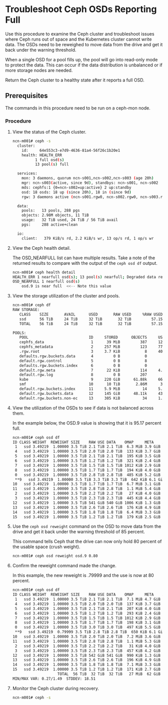 # Troubleshoot Ceph OSDs Reporting Full

Use this procedure to examine the Ceph cluster and troubleshoot issues where Ceph runs out of space and the Kubernetes cluster cannot write data. The OSDs need to be reweighed to move data from the drive and get it back under the warning threshold.

When a single OSD for a pool fills up, the pool will go into read-only mode to protect the data. This can occur if the data distribution is unbalanced or if more storage nodes are needed.

Return the Ceph cluster to a healthy state after it reports a full OSD.

## Prerequisites

The commands in this procedure need to be run on a ceph-mon node.

### Procedure

1. View the status of the Ceph cluster.

    ```bash
    ncn-m001# ceph -s
      cluster:
        id:     64e553c3-e7d9-4636-81a4-56f26c1b20e1
        health: HEALTH_ERR
              1 full osd(s)
              13 pool(s) full

      services:
        mon: 3 daemons, quorum ncn-s001,ncn-s002,ncn-s003 (age 20h)
        mgr: ncn-s003(active, since 9d), standbys: ncn-s001, ncn-s002
        mds: cephfs:1 {0=ncn-s002=up:active} 2 up:standby
        osd: 18 osds: 18 up (since 20h), 18 in (since 9d)
        rgw: 3 daemons active (ncn-s001.rgw0, ncn-s002.rgw0, ncn-s003.rgw0)

      data:
        pools:   13 pools, 288 pgs
        objects: 2.98M objects, 11 TiB
        usage:   32 TiB used, 24 TiB / 56 TiB avail
        pgs:     288 active+clean

      io:
        client:   379 KiB/s rd, 2.2 KiB/s wr, 13 op/s rd, 1 op/s wr
    ```

1. View the Ceph health detail.

    The OSD\_NEARFULL list can have multiple results. Take a note of the returned results to compare with the output of the `ceph osd df` output.

    ```bash
    ncn-m001# ceph health detail
    HEALTH_ERR 1 nearfull osd(s); 13 pool(s) nearfull; Degraded data redundancy (low space): 3 pgs backfill_toofull
    OSD_NEARFULL 1 nearfull osd(s)
        osd.9 is near full  <<-- Note this value
    ```

1. View the storage utilization of the cluster and pools.

    ```bash
    ncn-m001# ceph df
    RAW STORAGE:
       CLASS    SIZE       AVAIL      USED       RAW USED     %RAW USED
       ssd      56 TiB     24 TiB     32 TiB       32 TiB         57.15
       TOTAL    56 TiB     24 TiB     32 TiB       32 TiB         57.15

    POOLS:
       POOL                           ID     STORED      OBJECTS     USED        %USED     MAX AVAIL
       cephfs_data                     1      39 MiB         387     121 MiB      0.10        39 GiB
       cephfs_metadata                 2     257 MiB         123     770 MiB      0.64        39 GiB
       .rgw.root                       3     3.7 KiB           8     400 KiB         0        39 GiB
       defaults.rgw.buckets.data       4         0 B           0         0 B         0        39 GiB
       default.rgw.control             5         0 B           8         0 B         0        39 GiB
       defaults.rgw.buckets.index      6         0 B           0         0 B         0        39 GiB
       default.rgw.meta                7      22 KiB         114     4.4 MiB         0        39 GiB
       default.rgw.log                 8         0 B         207         0 B         0        39 GiB
       kube                            9     220 GiB      61.88k     661 GiB     84.93        39 GiB
       smf                            10      10 TiB       2.86M      31 TiB     99.63        39 GiB
       default.rgw.buckets.index      11     5.9 MiB          14     5.9 MiB         0        39 GiB
       default.rgw.buckets.data       12     145 GiB      48.11k     436 GiB     78.81        39 GiB
       default.rgw.buckets.non-ec     13     305 KiB          34     1.9 MiB         0        39 GiB
    ```

1. View the utilization of the OSDs to see if data is not balanced across them.

    In the example below, the OSD.9 value is showing that it is 95.17 percent full.

    ```bash
    ncn-m001# ceph osd df
    ID CLASS WEIGHT  REWEIGHT SIZE    RAW USE DATA    OMAP     META    AVAIL   %USE  VAR  PGS STATUS
     1   ssd 3.49219  1.00000 3.5 TiB 2.1 TiB 2.1 TiB  6.3 MiB 3.9 GiB 1.4 TiB 60.81 1.06  57     up
     4   ssd 3.49219  1.00000 3.5 TiB 2.0 TiB 2.0 TiB  133 KiB 3.7 GiB 1.5 TiB 57.58 1.01  56     up
     5   ssd 3.49219  1.00000 3.5 TiB 2.1 TiB 2.1 TiB  195 KiB 3.5 GiB 1.4 TiB 61.33 1.07  49     up
     6   ssd 3.49219  1.00000 3.5 TiB 1.2 TiB 1.2 TiB  321 KiB 2.4 GiB 2.3 TiB 33.90 0.59  40     up
     7   ssd 3.49219  1.00000 3.5 TiB 1.5 TiB 1.5 TiB 1012 KiB 2.9 GiB 2.0 TiB 43.03 0.75  39     up
     8   ssd 3.49219  1.00000 3.5 TiB 1.7 TiB 1.7 TiB  194 KiB 4.0 GiB 1.8 TiB 47.96 0.84  47     up
     0   ssd 3.49219  1.00000 3.5 TiB 2.8 TiB 2.8 TiB  485 KiB 5.2 GiB 696 GiB 80.53 1.41  75     up
     **9   ssd 3.49219  1.00000 3.5 TiB 3.3 TiB 3.3 TiB  642 KiB 6.1 GiB 173 GiB 95.17 1.67  67     up**
    10   ssd 3.49219  1.00000 3.5 TiB 1.7 TiB 1.7 TiB  6.7 MiB 3.1 GiB 1.8 TiB 47.74 0.84  68     up
    11   ssd 3.49219  1.00000 3.5 TiB 2.8 TiB 2.8 TiB  1.1 MiB 5.4 GiB 675 GiB 81.14 1.42  78     up
     2   ssd 3.49219  1.00000 3.5 TiB 2.2 TiB 2.2 TiB   27 KiB 4.0 GiB 1.3 TiB 62.14 1.09  40     up
     3   ssd 3.49219  1.00000 3.5 TiB 2.3 TiB 2.3 TiB  445 KiB 4.4 GiB 1.2 TiB 65.90 1.15  55     up
    12   ssd 3.49219  1.00000 3.5 TiB 541 GiB 540 GiB 1006 KiB 1.3 GiB 3.0 TiB 15.14 0.27  48     up
    13   ssd 3.49219  1.00000 3.5 TiB 2.6 TiB 2.6 TiB  176 KiB 4.9 GiB 895 GiB 74.96 1.31  56     up
    14   ssd 3.49219  1.00000 3.5 TiB 1.8 TiB 1.8 TiB  6.4 MiB 3.3 GiB 1.7 TiB 52.03 0.91  48     up
    15   ssd 3.49219  1.00000 3.5 TiB 1.2 TiB 1.2 TiB  179 KiB 2.5 GiB 2.3 TiB 34.44 0.60  41     up
    ```

1. Use the `ceph osd reweight` command on the OSD to move data from the drive and get it back under the warning threshold of 85 percent.

    This command tells Ceph that the drive can now only hold 80 percent of the usable space \(crush weight\).

    ```bash
    ncn-m001# ceph osd reweight osd.9 0.80
    ```

1. Confirm the reweight command made the change.

    In this example, the new reweight is .79999 and the use is now at 80 percent.

    ```bash
    ncn-m001# ceph osd df
    ID CLASS WEIGHT  REWEIGHT SIZE    RAW USE DATA    OMAP     META    AVAIL   %USE  VAR  PGS STATUS
     1   ssd 3.49219  1.00000 3.5 TiB 2.1 TiB 2.1 TiB  7.1 MiB 4.7 GiB 1.4 TiB 60.91 1.07  57     up
     4   ssd 3.49219  1.00000 3.5 TiB 2.0 TiB 2.0 TiB  137 KiB 3.7 GiB 1.5 TiB 57.65 1.01  56     up
     5   ssd 3.49219  1.00000 3.5 TiB 2.1 TiB 2.1 TiB  207 KiB 4.0 GiB 1.3 TiB 61.42 1.07  49     up
     6   ssd 3.49219  1.00000 3.5 TiB 1.2 TiB 1.2 TiB  293 KiB 2.4 GiB 2.3 TiB 33.94 0.59  40     up
     7   ssd 3.49219  1.00000 3.5 TiB 1.5 TiB 1.5 TiB 1012 KiB 2.9 GiB 2.0 TiB 43.08 0.75  39     up
     8   ssd 3.49219  1.00000 3.5 TiB 1.7 TiB 1.7 TiB  198 KiB 3.1 GiB 1.8 TiB 48.00 0.84  47     up
     0   ssd 3.49219  1.00000 3.5 TiB 3.0 TiB 3.0 TiB  497 KiB 5.5 GiB 522 GiB 85.40 1.49  80     up
     **9   ssd 3.49219  0.79999 3.5 TiB 2.8 TiB 2.8 TiB  650 KiB 6.1 GiB 687 GiB 80.80 1.41  51     up**
    10   ssd 3.49219  1.00000 3.5 TiB 2.0 TiB 2.0 TiB  7.2 MiB 3.6 GiB 1.5 TiB 57.35 1.00  75     up
    11   ssd 3.49219  1.00000 3.5 TiB 2.8 TiB 2.8 TiB  1.1 MiB 5.3 GiB 664 GiB 81.43 1.42  82     up
     2   ssd 3.49219  1.00000 3.5 TiB 2.2 TiB 2.2 TiB   31 KiB 4.0 GiB 1.3 TiB 62.22 1.09  40     up
     3   ssd 3.49219  1.00000 3.5 TiB 2.3 TiB 2.3 TiB  457 KiB 4.2 GiB 1.2 TiB 65.98 1.15  55     up
    12   ssd 3.49219  1.00000 3.5 TiB 542 GiB 541 GiB  990 KiB 1.3 GiB 3.0 TiB 15.16 0.27  48     up
    13   ssd 3.49219  1.00000 3.5 TiB 2.6 TiB 2.6 TiB  196 KiB 4.9 GiB 892 GiB 75.05 1.31  56     up
    14   ssd 3.49219  1.00000 3.5 TiB 1.8 TiB 1.8 TiB  7.1 MiB 3.3 GiB 1.7 TiB 52.10 0.91  48     up
    15   ssd 3.49219  1.00000 3.5 TiB 1.2 TiB 1.2 TiB  171 KiB 2.7 GiB 2.3 TiB 34.48 0.60  41     up
                        TOTAL  56 TiB  32 TiB  32 TiB   27 MiB  62 GiB  24 TiB 57.19
    MIN/MAX VAR: 0.27/1.49  STDDEV: 18.51
    ```

1. Monitor the Ceph cluster during recovery.

    ```bash
    ncn-m001# ceph -s
    ```
